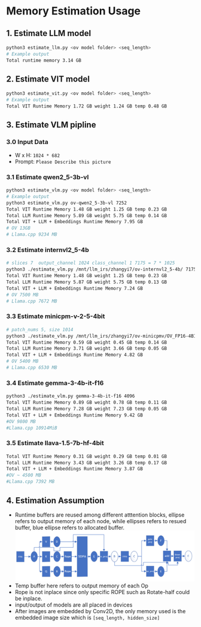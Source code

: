 # Memory Estimation Usage
## 1. Estimate LLM model
```bash
python3 estimate_llm.py <ov model folder> <seq_length>
# Example output
Total runtime memory 3.14 GB
```
## 2. Estimate VIT model
```bash
python3 estimate_vit.py <ov model folder> <seq_length>
# Example output
Total VIT Runtime Memory 1.72 GB weight 1.24 GB temp 0.48 GB
```
## 3. Estimate VLM pipline
### 3.0 Input Data
- W x H: `1024 * 682`
- Prompt: `Please Describe this picture`
### 3.1 Estimate qwen2_5-3b-vl
```bash
python3 estimate_vlm.py <ov model folder> <seq_length>
# Example output
python3 estimate_vlm.py ov-qwen2_5-3b-vl 7252
Total VIT Runtime Memory 1.48 GB weight 1.25 GB temp 0.23 GB
Total LLM Runtime Memory 5.89 GB weight 5.75 GB temp 0.14 GB
Total VIT + LLM + Embeddings Runtime Memory 7.95 GB
# OV 13GB
# Llama.cpp 9234 MB
```
### 3.2 Estimate internvl2_5-4b
```bash
# slices 7  output_channel 1024 class_channel 1 7175 = 7 * 1025
python3 ./estimate_vlm.py /mnt/llm_irs/zhangyi7/ov-internvl2_5-4b/ 7175
Total VIT Runtime Memory 1.48 GB weight 1.25 GB temp 0.23 GB
Total LLM Runtime Memory 5.87 GB weight 5.75 GB temp 0.13 GB
Total VIT + LLM + Embeddings Runtime Memory 7.24 GB
# OV 7500 MB
# Llama.cpp 7672 MB
```
### 3.3 Estimate minicpm-v-2-5-4bit
```bash
# patch_nums 5, size 1014
python3 ./estimate_vlm.py /mnt/llm_irs/zhangyi7/ov-minicpmv/OV_FP16-4BIT_DEFAULT/ 5070
Total VIT Runtime Memory 0.59 GB weight 0.45 GB temp 0.14 GB
Total LLM Runtime Memory 3.71 GB weight 3.66 GB temp 0.05 GB
Total VIT + LLM + Embeddings Runtime Memory 4.82 GB
# OV 5400 MB
# Llama.cpp 6530 MB
```
### 3.4 Estimate gemma-3-4b-it-f16
```bash
python3 ./estimate_vlm.py gemma-3-4b-it-f16 4096
Total VIT Runtime Memory 0.89 GB weight 0.78 GB temp 0.11 GB
Total LLM Runtime Memory 7.28 GB weight 7.23 GB temp 0.05 GB
Total VIT + LLM + Embeddings Runtime Memory 9.42 GB
#OV 9800 MB
#Llama.cpp 10914MiB
```
### 3.5 Estimate llava-1.5-7b-hf-4bit
```bash
Total VIT Runtime Memory 0.31 GB weight 0.29 GB temp 0.01 GB
Total LLM Runtime Memory 3.43 GB weight 3.26 GB temp 0.17 GB
Total VIT + LLM + Embeddings Runtime Memory 3.87 GB
#OV ~ 4500 MB
#Llama.cpp 7392 MB
```
## 4. Estimation Assumption
* Runtime buffers are reused among different atttention blocks, ellipse refers to output memory of each node, while ellipses refers to resued buffer, blue ellipse refers to allocated buffer.
![image info](./memory_analysis_attn.png)
* Temp buffer here refers to output memory of each Op
* Rope is not inplace since only specific ROPE such as Rotate-half could be inplace.
* input/output of models are all placed in devices
* After images are embedded by Conv2D, the only memory used is the embedded image size which is `[seq_length, hidden_size]`